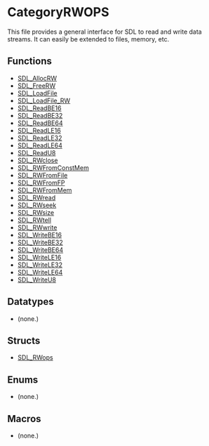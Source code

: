 # CategoryRWOPS

This file provides a general interface for SDL to read and write data
streams. It can easily be extended to files, memory, etc.

<!-- END CATEGORY DOCUMENTATION -->

## Functions

<!-- DO NOT HAND-EDIT CATEGORY LISTS, THEY ARE AUTOGENERATED AND WILL BE OVERWRITTEN, BASED ON TAGS IN INDIVIDUAL PAGE FOOTERS. EDIT THOSE INSTEAD. -->
<!-- BEGIN CATEGORY LIST: CategoryRWOPS, CategoryAPIFunction -->
- [SDL_AllocRW](SDL_AllocRW)
- [SDL_FreeRW](SDL_FreeRW)
- [SDL_LoadFile](SDL_LoadFile)
- [SDL_LoadFile_RW](SDL_LoadFile_RW)
- [SDL_ReadBE16](SDL_ReadBE16)
- [SDL_ReadBE32](SDL_ReadBE32)
- [SDL_ReadBE64](SDL_ReadBE64)
- [SDL_ReadLE16](SDL_ReadLE16)
- [SDL_ReadLE32](SDL_ReadLE32)
- [SDL_ReadLE64](SDL_ReadLE64)
- [SDL_ReadU8](SDL_ReadU8)
- [SDL_RWclose](SDL_RWclose)
- [SDL_RWFromConstMem](SDL_RWFromConstMem)
- [SDL_RWFromFile](SDL_RWFromFile)
- [SDL_RWFromFP](SDL_RWFromFP)
- [SDL_RWFromMem](SDL_RWFromMem)
- [SDL_RWread](SDL_RWread)
- [SDL_RWseek](SDL_RWseek)
- [SDL_RWsize](SDL_RWsize)
- [SDL_RWtell](SDL_RWtell)
- [SDL_RWwrite](SDL_RWwrite)
- [SDL_WriteBE16](SDL_WriteBE16)
- [SDL_WriteBE32](SDL_WriteBE32)
- [SDL_WriteBE64](SDL_WriteBE64)
- [SDL_WriteLE16](SDL_WriteLE16)
- [SDL_WriteLE32](SDL_WriteLE32)
- [SDL_WriteLE64](SDL_WriteLE64)
- [SDL_WriteU8](SDL_WriteU8)
<!-- END CATEGORY LIST -->

## Datatypes

<!-- DO NOT HAND-EDIT CATEGORY LISTS, THEY ARE AUTOGENERATED AND WILL BE OVERWRITTEN, BASED ON TAGS IN INDIVIDUAL PAGE FOOTERS. EDIT THOSE INSTEAD. -->
<!-- BEGIN CATEGORY LIST: CategoryRWOPS, CategoryAPIDatatype -->
- (none.)
<!-- END CATEGORY LIST -->

## Structs

<!-- DO NOT HAND-EDIT CATEGORY LISTS, THEY ARE AUTOGENERATED AND WILL BE OVERWRITTEN, BASED ON TAGS IN INDIVIDUAL PAGE FOOTERS. EDIT THOSE INSTEAD. -->
<!-- BEGIN CATEGORY LIST: CategoryRWOPS, CategoryAPIStruct -->
- [SDL_RWops](SDL_RWops)
<!-- END CATEGORY LIST -->

## Enums

<!-- DO NOT HAND-EDIT CATEGORY LISTS, THEY ARE AUTOGENERATED AND WILL BE OVERWRITTEN, BASED ON TAGS IN INDIVIDUAL PAGE FOOTERS. EDIT THOSE INSTEAD. -->
<!-- BEGIN CATEGORY LIST: CategoryRWOPS, CategoryAPIEnum -->
- (none.)
<!-- END CATEGORY LIST -->

## Macros

<!-- DO NOT HAND-EDIT CATEGORY LISTS, THEY ARE AUTOGENERATED AND WILL BE OVERWRITTEN, BASED ON TAGS IN INDIVIDUAL PAGE FOOTERS. EDIT THOSE INSTEAD. -->
<!-- BEGIN CATEGORY LIST: CategoryRWOPS, CategoryAPIMacro -->
- (none.)
<!-- END CATEGORY LIST -->

